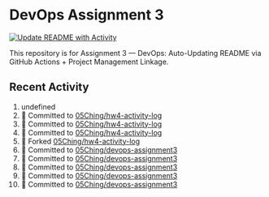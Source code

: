 # DevOps Assignment 3

[![Update README with Activity](https://github.com/05Ching/devops-assignment3/actions/workflows/update-readme.yml/badge.svg)](https://github.com/05Ching/devops-assignment3/actions/workflows/update-readme.yml)

This repository is for Assignment 3 — DevOps: Auto-Updating README via GitHub Actions + Project Management Linkage.

## Recent Activity
<!--START_SECTION:activity-->
1. undefined
2. 📝 Committed to [05Ching/hw4-activity-log](https://github.com/05Ching/hw4-activity-log/commit/c1fd7aced173d873a7e577d19bbf1458d3137c95)
3. 📝 Committed to [05Ching/hw4-activity-log](https://github.com/05Ching/hw4-activity-log/commit/052f1772f79b3c9d4951bdf3343da4be5e1c0255)
4. 📝 Committed to [05Ching/hw4-activity-log](https://github.com/05Ching/hw4-activity-log/commit/47492e00502341906d682d1dddf355341fb44f62)
5. 🍴 Forked [05Ching/hw4-activity-log](https://github.com/05Ching/hw4-activity-log)
6. 📝 Committed to [05Ching/devops-assignment3](https://github.com/05Ching/devops-assignment3/commit/704a9f4b2427018e310c6438f82b8b577c815133)
7. 📝 Committed to [05Ching/devops-assignment3](https://github.com/05Ching/devops-assignment3/commit/f24ca99c518de2f86137b3daa7fd592a21f55420)
8. 📝 Committed to [05Ching/devops-assignment3](https://github.com/05Ching/devops-assignment3/commit/9ba727c16ba87b31e3c1fcfefd6b463dd758740d)
9. 📝 Committed to [05Ching/devops-assignment3](https://github.com/05Ching/devops-assignment3/commit/0436de618d551f5ab8933490b23d89193700f761)
10. 📝 Committed to [05Ching/devops-assignment3](https://github.com/05Ching/devops-assignment3/commit/0af2e43c3cb46c502705a460be16456735adeaf0)
<!--END_SECTION:activity-->
